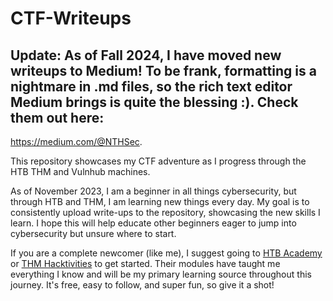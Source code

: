 # CTF-Writeups

## Update: As of Fall 2024, I have moved new writeups to Medium! To be frank, formatting is a nightmare in .md files, so the rich text editor Medium brings is quite the blessing :). Check them out here: 
https://medium.com/@NTHSec.

This repository showcases my CTF adventure as I progress through the HTB THM and Vulnhub machines.

As of November 2023, I am a beginner in all things cybersecurity, but through HTB and THM, I am learning new things every day. My goal is to consistently upload write-ups to the repository, showcasing the new skills I learn. I hope this will help educate other beginners eager to jump into cybersecurity but unsure where to start.

If you are a complete newcomer (like me), I suggest going to [HTB Academy](academy.hackthebox.com) or [THM Hacktivities](https://tryhackme.com/r/hacktivities) to get started. Their modules have taught me everything I know and will be my primary learning source throughout this journey. It's free, easy to follow, and super fun, so give it a shot!
